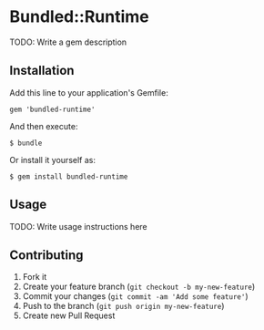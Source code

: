 # Bundled::Runtime

TODO: Write a gem description

## Installation

Add this line to your application's Gemfile:

    gem 'bundled-runtime'

And then execute:

    $ bundle

Or install it yourself as:

    $ gem install bundled-runtime

## Usage

TODO: Write usage instructions here

## Contributing

1. Fork it
2. Create your feature branch (`git checkout -b my-new-feature`)
3. Commit your changes (`git commit -am 'Add some feature'`)
4. Push to the branch (`git push origin my-new-feature`)
5. Create new Pull Request
